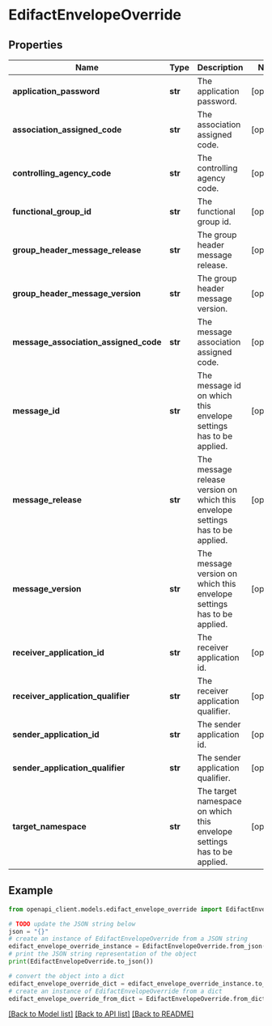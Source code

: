 # EdifactEnvelopeOverride


## Properties

Name | Type | Description | Notes
------------ | ------------- | ------------- | -------------
**application_password** | **str** | The application password. | [optional] 
**association_assigned_code** | **str** | The association assigned code. | [optional] 
**controlling_agency_code** | **str** | The controlling agency code. | [optional] 
**functional_group_id** | **str** | The functional group id. | [optional] 
**group_header_message_release** | **str** | The group header message release. | [optional] 
**group_header_message_version** | **str** | The group header message version. | [optional] 
**message_association_assigned_code** | **str** | The message association assigned code. | [optional] 
**message_id** | **str** | The message id on which this envelope settings has to be applied. | [optional] 
**message_release** | **str** | The message release version on which this envelope settings has to be applied. | [optional] 
**message_version** | **str** | The message version on which this envelope settings has to be applied. | [optional] 
**receiver_application_id** | **str** | The receiver application id. | [optional] 
**receiver_application_qualifier** | **str** | The receiver application qualifier. | [optional] 
**sender_application_id** | **str** | The sender application id. | [optional] 
**sender_application_qualifier** | **str** | The sender application qualifier. | [optional] 
**target_namespace** | **str** | The target namespace on which this envelope settings has to be applied. | [optional] 

## Example

```python
from openapi_client.models.edifact_envelope_override import EdifactEnvelopeOverride

# TODO update the JSON string below
json = "{}"
# create an instance of EdifactEnvelopeOverride from a JSON string
edifact_envelope_override_instance = EdifactEnvelopeOverride.from_json(json)
# print the JSON string representation of the object
print(EdifactEnvelopeOverride.to_json())

# convert the object into a dict
edifact_envelope_override_dict = edifact_envelope_override_instance.to_dict()
# create an instance of EdifactEnvelopeOverride from a dict
edifact_envelope_override_from_dict = EdifactEnvelopeOverride.from_dict(edifact_envelope_override_dict)
```
[[Back to Model list]](../README.md#documentation-for-models) [[Back to API list]](../README.md#documentation-for-api-endpoints) [[Back to README]](../README.md)


